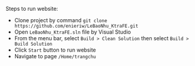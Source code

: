 Steps to run website:
- Clone project by command `git clone https://github.com/enieriw/LeBaoNhu_KtraFE.git`
- Open `LeBaoNhu_KtraFE.sln` file by Visual Studio
- From the menu bar, select `Build > Clean Solution` then select `Build > Build Solution`
- Click `Start` button to run website
- Navigate to page `/Home/trangchu`
